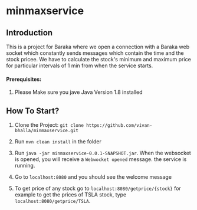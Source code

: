 # minmaxservice

## Introduction 

This is a project for Baraka where we open a connection with a Baraka web socket which constantly sends messages which contain the time and the stock pricee. We have to calculate the stock's minimum and maximum price for particular intervals of 1 min from when the service starts.

#### Prerequisites: 
1. Please Make sure you jave Java Version 1.8 installed

## How To Start?

1. Clone the Project:
    ` git clone https://github.com/vivan-bhalla/minmaxservice.git `

2. Run `mvn clean install` in the folder

3. Run `java -jar minmaxservice-0.0.1-SNAPSHOT.jar`. When the websocket is opened, you will receive a `Webwocket opened` message. the service is running.

4. Go to `localhost:8080` and you should see the welcome message

5. To get price of any stock go to `localhost:8080/getprice/{stock}` for example to get the prices of TSLA stock, type `localhost:8080/getprice/TSLA`.

